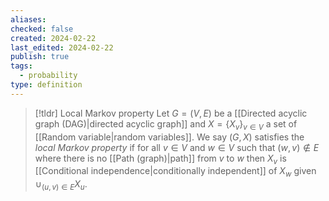 ```yaml
---
aliases: 
checked: false
created: 2024-02-22
last_edited: 2024-02-22
publish: true
tags:
  - probability
type: definition
---
```

>[!tldr] Local Markov property
>Let $G = (V,E)$ be a [[Directed acyclic graph (DAG)|directed acyclic graph]] and $X = \{X_v\}_{v \in V}$ a set of [[Random variable|random variables]]. We say $(G,X)$ satisfies the *local Markov property* if for all $v \in V$ and $w \in V$ such that $(w,v) \not \in E$ where there is no [[Path (graph)|path]] from $v$ to $w$ then $X_v$ is [[Conditional independence|conditionally independent]] of $X_w$ given $\cup_{(u,v) \in E} X_u$.

